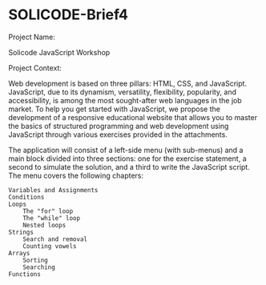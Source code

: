 # SOLICODE-Brief4



Project Name:

Solicode JavaScript Workshop

Project Context:

Web development is based on three pillars: HTML, CSS, and JavaScript. JavaScript, due to its dynamism, versatility, flexibility, popularity, and accessibility, is among the most sought-after web languages in the job market. To help you get started with JavaScript, we propose the development of a responsive educational website that allows you to master the basics of structured programming and web development using JavaScript through various exercises provided in the attachments.

The application will consist of a left-side menu (with sub-menus) and a main block divided into three sections: one for the exercise statement, a second to simulate the solution, and a third to write the JavaScript script. The menu covers the following chapters:

    Variables and Assignments
    Conditions
    Loops
        The "for" loop
        The "while" loop
        Nested loops
    Strings
        Search and removal
        Counting vowels
    Arrays
        Sorting
        Searching
    Functions

